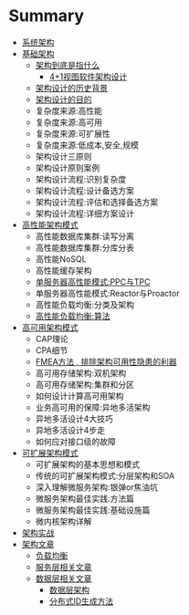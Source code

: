 # Summary

* [系统架构](README.md)
* [基础架构](ji-chu-jia-gou.md)
  * [架构到底是指什么](ji-chu-jia-gou/jia-gou-dao-di-shi-zhi-shi-yao.md)
    * [4+1视图软件架构设计](ji-chu-jia-gou/jia-gou-dao-di-shi-zhi-shi-yao/4+1shi-tu-ruan-jian-jia-gou-she-ji.md)
  * [架构设计的历史背景](ji-chu-jia-gou/jia-gou-she-ji-de-li-shi-bei-jing.md)
  * [架构设计的目的](ji-chu-jia-gou/jia-gou-she-ji-de-mu-de.md)
  * 复杂度来源:高性能
  * 复杂度来源:高可用
  * 复杂度来源:可扩展性
  * 复杂度来源:低成本,安全,规模
  * 架构设计三原则
  * 架构设计原则案例
  * 架构设计流程:识别复杂度
  * 架构设计流程:设计备选方案
  * 架构设计流程:评估和选择备选方案
  * 架构设计流程:详细方案设计
* [高性能架构模式](gao-xing-neng-jia-gou-mo-shi.md)
  * 高性能数据库集群:读写分离
  * 高性能数据库集群:分库分表
  * 高性能NoSQL
  * 高性能缓存架构
  * [单服务器高性能模式:PPC与TPC](gao-xing-neng-jia-gou-mo-shi/dan-fu-wu-qi-gao-xing-neng-mo-5f0f3a-ppc-yu-tpc.md)
  * 单服务器高性能模式:Reactor与Proactor
  * 高性能负载均衡:分类及架构
  * [高性能负载均衡:算法](gao-xing-neng-jia-gou-mo-shi/gao-xing-neng-fu-zai-jun-88613a-suan-fa.md)
* [高可用架构模式](gao-ke-yong-jia-gou-mo-shi.md)
  * CAP理论
  * CPA细节
  * [FMEA方法 , 排除架构可用性隐患的利器](gao-ke-yong-jia-gou-mo-shi/fmeafang-fa-pai-chu-jia-gou-ke-yong-xing-yin-huan-de-li-qi.md)
  * 高可用存储架构:双机架构
  * 高可用存储架构:集群和分区
  * 如何设计计算高可用架构
  * 业务高可用的保障:异地多活架构
  * 异地多活设计4大技巧
  * 异地多活设计4步走
  * 如何应对接口级的故障
* [可扩展架构模式](ke-kuo-zhan-jia-gou-mo-shi.md)
  * 可扩展架构的基本思想和模式
  * 传统的可扩展架构模式:分层架构和SOA
  * 深入理解微服务架构:银弹or焦油坑
  * 微服务架构最佳实践:方法篇
  * 微服务架构最佳实践:基础设施篇
  * 微内核架构详解
* [架构实战](jia-gou-shi-zhan.md)
* [架构文章](chapter1.md)
  * [负载均衡](chapter1/fu-zai-jun-heng.md)
  * [服务层相关文章](fu-wu-ceng-xiang-guan-wen-zhang.md)
  * [数据层相关文章](shu-ju-ceng-xiang-guan-wen-zhang.md)
    * [数据层架构](shu-ju-ceng-xiang-guan-wen-zhang/shu-ju-ceng-jia-gou.md)
    * [分布式ID生成方法](shu-ju-ceng-xiang-guan-wen-zhang/fen-bu-shi-id-sheng-cheng-fang-fa.md)

